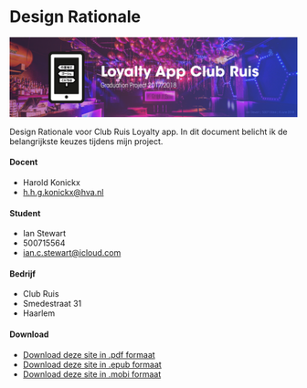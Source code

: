 # Design Rationale

![readme banner](assets/images/banner-with-meta.png)

Design Rationale voor Club Ruis Loyalty app. In dit document belicht ik de belangrijkste keuzes tijdens mijn project.

#### Docent
* Harold Konickx
* [h.h.g.konickx@hva.nl](h.h.g.konickx@hva.nl)

#### Student
* Ian Stewart
* 500715564
* [ian.c.stewart@icloud.com](ian.c.stewart@icloud.com)

#### Bedrijf
* Club Ruis
* Smedestraat 31
* Haarlem

#### Download
* [Download deze site in .pdf formaat](https://www.gitbook.com/download/pdf/book/iancstewart/graduation-project-design-rationale)
* [Download deze site in .epub formaat](https://www.gitbook.com/download/epub/book/iancstewart/graduation-project-design-rationale)
* [Download deze site in .mobi formaat](https://www.gitbook.com/download/mobi/book/iancstewart/graduation-project-design-rationale)

